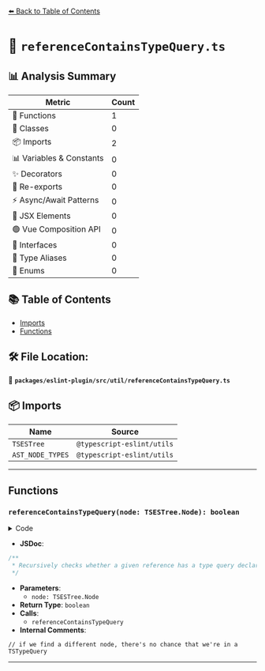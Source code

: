 [⬅️ Back to Table of Contents](../../../../index.md)

# 📄 `referenceContainsTypeQuery.ts`

## 📊 Analysis Summary

| Metric | Count |
|--------|-------|
| 🔧 Functions | 1 |
| 🧱 Classes | 0 |
| 📦 Imports | 2 |
| 📊 Variables & Constants | 0 |
| ✨ Decorators | 0 |
| 🔄 Re-exports | 0 |
| ⚡ Async/Await Patterns | 0 |
| 💠 JSX Elements | 0 |
| 🟢 Vue Composition API | 0 |
| 📐 Interfaces | 0 |
| 📑 Type Aliases | 0 |
| 🎯 Enums | 0 |

## 📚 Table of Contents

- [Imports](#imports)
- [Functions](#functions)

## 🛠️ File Location:
📂 **`packages/eslint-plugin/src/util/referenceContainsTypeQuery.ts`**

## 📦 Imports

| Name | Source |
|------|--------|
| `TSESTree` | `@typescript-eslint/utils` |
| `AST_NODE_TYPES` | `@typescript-eslint/utils` |


---

## Functions

### `referenceContainsTypeQuery(node: TSESTree.Node): boolean`

<details><summary>Code</summary>

```ts
export function referenceContainsTypeQuery(node: TSESTree.Node): boolean {
  switch (node.type) {
    case AST_NODE_TYPES.TSTypeQuery:
      return true;

    case AST_NODE_TYPES.TSQualifiedName:
    case AST_NODE_TYPES.Identifier:
      return referenceContainsTypeQuery(node.parent);

    default:
      // if we find a different node, there's no chance that we're in a TSTypeQuery
      return false;
  }
}
```
</details>

- **JSDoc**:
```ts
/**
 * Recursively checks whether a given reference has a type query declaration among its parents
 */
```

- **Parameters**:
  - `node: TSESTree.Node`
- **Return Type**: `boolean`
- **Calls**:
  - `referenceContainsTypeQuery`
- **Internal Comments**:
```
// if we find a different node, there's no chance that we're in a TSTypeQuery
```


---